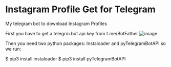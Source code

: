 # Instagram Profile Get for Telegram
My telegram bot to download Instagram Profiles

First you have to get a telegrm bot api key from t.me/BotFather
![image](https://user-images.githubusercontent.com/8384277/145235530-509b4937-83b2-4ad4-99fe-722aad9f6ed7.png)

Then you need two python packages: Instaloader and pyTelegramBotAPI so we run:

$ pip3 install instaloader
$ pip3 install pyTelegramBotAPI
